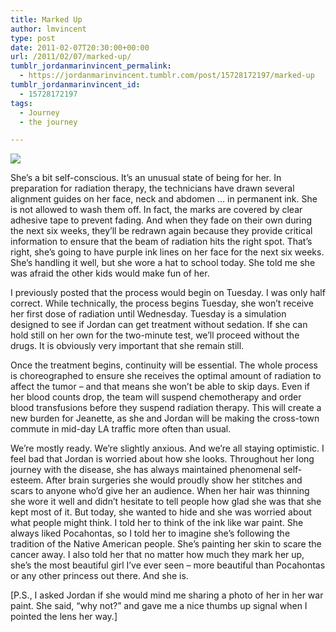 ```yaml
---
title: Marked Up
author: lmvincent
type: post
date: 2011-02-07T20:30:00+00:00
url: /2011/02/07/marked-up/
tumblr_jordanmarinvincent_permalink:
  - https://jordanmarinvincent.tumblr.com/post/15728172197/marked-up
tumblr_jordanmarinvincent_id:
  - 15728172197
tags:
  - Journey
  - the journey

---
```

![][1]

She’s a bit self-conscious. It’s an unusual state of being for her. In preparation for radiation therapy, the technicians have drawn several alignment guides on her face, neck and abdomen … in permanent ink. She is not allowed to wash them off. In fact, the marks are covered by clear adhesive tape to prevent fading. And when they fade on their own during the next six weeks, they’ll be redrawn again because they provide critical information to ensure that the beam of radiation hits the right spot. That’s right, she’s going to have purple ink lines on her face for the next six weeks. She’s handling it well, but she wore a hat to school today. She told me she was afraid the other kids would make fun of her.

I previously posted that the process would begin on Tuesday. I was only half correct. While technically, the process begins Tuesday, she won’t receive her first dose of radiation until Wednesday. Tuesday is a simulation designed to see if Jordan can get treatment without sedation. If she can hold still on her own for the two-minute test, we’ll proceed without the drugs. It is obviously very important that she remain still.

Once the treatment begins, continuity will be essential. The whole process is choreographed to ensure she receives the optimal amount of radiation to affect the tumor – and that means she won’t be able to skip days. Even if her blood counts drop, the team will suspend chemotherapy and order blood transfusions before they suspend radiation therapy. This will create a new burden for Jeanette, as she and Jordan will be making the cross-town commute in mid-day LA traffic more often than usual.

We’re mostly ready. We’re slightly anxious. And we’re all staying optimistic. I feel bad that Jordan is worried about how she looks. Throughout her long journey with the disease, she has always maintained phenomenal self-esteem. After brain surgeries she would proudly show her stitches and scars to anyone who’d give her an audience. When her hair was thinning she wore it well and didn’t hesitate to tell people how glad she was that she kept most of it. But today, she wanted to hide and she was worried about what people might think. I told her to think of the ink like war paint. She always liked Pocahontas, so I told her to imagine she’s following the tradition of the Native American people. She’s painting her skin to scare the cancer away. I also told her that no matter how much they mark her up, she’s the most beautiful girl I’ve ever seen – more beautiful than Pocahontas or any other princess out there. And she is.

[P.S., I asked Jordan if she would mind me sharing a photo of her in her war paint. She said, “why not?” and gave me a nice thumbs up signal when I pointed the lens her way.]

 [1]: https://media.tumblr.com/tumblr_lyvpc3pSrT1r5aaue.jpg